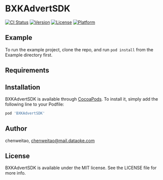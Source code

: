 # BXKAdvertSDK

[![CI Status](https://img.shields.io/travis/chenweitao/BXKAdvertSDK.svg?style=flat)](https://travis-ci.org/chenweitao/BXKAdvertSDK)
[![Version](https://img.shields.io/cocoapods/v/BXKAdvertSDK.svg?style=flat)](https://cocoapods.org/pods/BXKAdvertSDK)
[![License](https://img.shields.io/cocoapods/l/BXKAdvertSDK.svg?style=flat)](https://cocoapods.org/pods/BXKAdvertSDK)
[![Platform](https://img.shields.io/cocoapods/p/BXKAdvertSDK.svg?style=flat)](https://cocoapods.org/pods/BXKAdvertSDK)

## Example

To run the example project, clone the repo, and run `pod install` from the Example directory first.

## Requirements

## Installation

BXKAdvertSDK is available through [CocoaPods](https://cocoapods.org). To install
it, simply add the following line to your Podfile:

```ruby
pod 'BXKAdvertSDK'
```

## Author

chenweitao, chenweitao@mail.dataoke.com

## License

BXKAdvertSDK is available under the MIT license. See the LICENSE file for more info.
